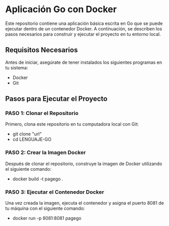 # Aplicación Go con Docker

Este repositorio contiene una aplicación básica escrita en Go que se puede ejecutar dentro de un contenedor Docker. A continuación, se describen los pasos necesarios para construir y ejecutar el proyecto en tu entorno local.

## Requisitos Necesarios

Antes de iniciar, asegúrate de tener instalados los siguientes programas en tu sistema:

- Docker
- Git

## Pasos para Ejecutar el Proyecto

### PASO 1: Clonar el Repositorio

Primero, clona este repositorio en tu computadora local con Git:


- git clone "url"
- cd LENGUAJE-GO


### PASO 2: Crear la Imagen Docker

Después de clonar el repositorio, construye la imagen de Docker utilizando el siguiente comando:

- docker build -t pagego .

### PASO 3: Ejecutar el Contenedor Docker

Una vez creada la imagen, ejecuta el contenedor y asigna el puerto 8081 de tu máquina con el siguiente comando:

- docker run -p 8081:8081 pagego
